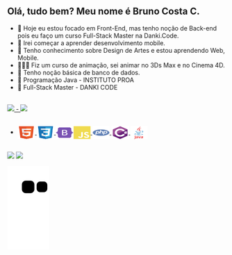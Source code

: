 ## Olá, tudo bem? Meu nome é Bruno Costa C.               

<!--Mini introdução-->
- 🍃 Hoje eu estou focado em Front-End, mas tenho noção de Back-end pois eu faço um curso Full-Stack  Master na Danki.Code.
- 🧐 Irei começar a aprender desenvolvimento mobile.
- 🎨 Tenho conhecimento sobre Design de Artes e estou aprendendo Web, Mobile.
- 🚶🏽‍♂️ Fiz um curso de animação, sei animar no 3Ds Max e no Cinema 4D.
- 🎲 Tenho noção básica de banco de dados.
- 🌱 Programação Java - INSTITUTO PROA
- 🌱 Full-Stack Master - DANKI CODE
 
<br />

<!--Tables do Github-->

<div>
  <a href="https://github.com/ihyperbr">
  <img height="225em" = src = "https://github-readme-stats.vercel.app/api/top-langs/?username=ihyperbr&theme=github_dark"/> -  
  <img height="180em" = src="https://github-readme-stats.vercel.app/api?username=ihyperbr&show_icons=true&theme=github_dark&include_all_commits=true&count_private=true"/>
</div>
 
<br />
 
<!--Habilidades-->
 
  - <img align="center" alt="HTML5" height="30" width="40" src="https://github.com/devicons/devicon/blob/master/icons/html5/html5-original.svg"> <img align="center" alt="CSS3"      height="30" width="40" src="https://github.com/devicons/devicon/blob/master/icons/css3/css3-original.svg"> <img align="center" alt="Bootstrap" height="30" width="40"            src="https://github.com/devicons/devicon/blob/master/icons/bootstrap/bootstrap-plain.svg"><img align="center" alt="Js" height="30" width="40" src="https://github.com/devicons/devicon/blob/master/icons/javascript/javascript-plain.svg"> <img align="center" alt="PHP"    height="30" width="40" src="https://github.com/devicons/devicon/blob/master/icons/php/php-plain.svg"> <img align="center" alt="Csharp" height="30"  width="40" src="https://github.com/devicons/devicon/blob/master/icons/csharp/csharp-original.svg"> <img align="center" alt="JAVA" height="30"  width="40" src="https://github.com/devicons/devicon/blob/master/icons/java/java-original-wordmark.svg"> 
 
##
 
<!--Redes Sociais e animação-->
 
<div> 
  <a href="https://www.instagram.com/bruno.costa.c/" target="_blank"><img src="https://img.shields.io/badge/-Instagram-%23E4405F?style=for-the-badge&logo=instagram&logoColor=white" target="_blank"></a>
  <a href="https://www.linkedin.com/in/bruno-costa-a643621b2/" target="_blank"><img src="https://img.shields.io/badge/-LinkedIn-%230077B5?style=for-the-badge&logo=linkedin&logoColor=white" target="_blank"></a> 
 
   ![Snake animation](https://github.com/ihyperbr/ihyperbr/blob/output/github-contribution-grid-snake.svg)
 
 </div>
